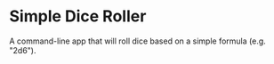 # Simple Dice Roller

A command-line app that will roll dice based on a simple formula (e.g. "2d6").